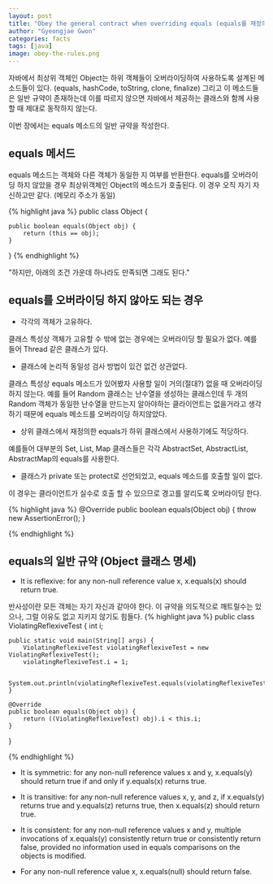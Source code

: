 ```yaml
---
layout: post
title: "Obey the general contract when overriding equals (equals를 재정의할 때는 일반 규약을 따르라)"
author: "Gyeongjae Gwon"
categories: facts
tags: [java]
image: obey-the-rules.png
---
```



자바에서 최상위 객체인 Object는 하위 객체들이 오버라이딩하여 사용하도록 설계된 메소드들이 있다. (equals, hashCode, toString, clone, finalize)
그리고 이 메소드들은 일반 규약이 존재하는데 이를 따르지 않으면 자바에서 제공하는 클래스와 함께 사용할 때 제대로 동작하지 않는다.

이번 장에서는 equals 메소드의 일반 규약을 작성한다.

## equals 메서드

equals 메소드는 객체와 다른 객체가 동일한 지 여부를 반환한다. equals를 오버라이딩 하지 않았을 경우 최상위객체인 Object의 메소드가 호출된다.
이 경우 오직 자기 자신하고만 같다. (메모리 주소가 동일)

{% highlight java %}
public class Object {

    public boolean equals(Object obj) {
        return (this == obj);
    }
}
{% endhighlight %}

<div class="post_caption">"하지만, 아래의 조건 가운데 하나라도 만족되면 그래도 된다."</div>


## equals를 오버라이딩 하지 않아도 되는 경우

* 각각의 객체가 고유하다.

클래스 특성상 객체가 고유할 수 밖에 없는 경우에는 오버라이딩 할 필요가 없다.
예를 들어 Thread 같은 클래스가 있다.

* 클래스에 논리적 동일성 검사 방법이 있건 없건 상관없다.

클래스 특성상 equals 메소드가 있어봤자 사용할 일이 거의(절대?) 없을 때 오버라이딩 하지 않는다.
예를 들어 Random 클래스는 난수열을 생성하는 클래스인데 두 개의 Random 객체가 동일한 난수열을 만드는지 알아야하는 클라이언트는 없을거라고 생각하기 때문에
equals 메소드를 오버라이딩 하지않았다.

* 상위 클래스에서 재정의한 equals가 하위 클래스에서 사용하기에도 적당하다.

예를들어 대부분의 Set, List, Map 클래스들은 각각 AbstractSet, AbstractList, AbstractMap의 equals를 사용한다. 

* 클래스가 private 또는 protect로 선언되었고, equals 메소드를 호출할 일이 없다.

이 경우는 클라이언트가 실수로 호출 할 수 있으므로 경고를 알리도록 오버라이딩 한다.

{% highlight java %}
	@Override
	public boolean equals(Object obj) {
		throw new AssertionError();
	}

{% endhighlight %}


## equals의 일반 규약 (Object 클래스 명세)

* It is reflexive: for any non-null reference value x, x.equals(x) should return true. 

반사성이란 모든 객체는 자기 자신과 같아야 한다. 이 규약을 의도적으로 깨트릴수는 있으나, 그럴 이유도 없고 지키지 않기도 힘들다.
{% highlight java %}
public class ViolatingReflexiveTest {
	int i;

	public static void main(String[] args) {
		ViolatingReflexiveTest violatingReflexiveTest = new ViolatingReflexiveTest();
		violatingReflexiveTest.i = 1;

		System.out.println(violatingReflexiveTest.equals(violatingReflexiveTest));
	}

	@Override
	public boolean equals(Object obj) {
		return ((ViolatingReflexiveTest) obj).i < this.i;
	}
}


{% endhighlight %}

* It is symmetric: for any non-null reference values x and y, x.equals(y) should return true if and only if y.equals(x) returns true. 


* It is transitive: for any non-null reference values x, y, and z, if x.equals(y) returns true and y.equals(z) returns true, then x.equals(z) should return true. 


* It is consistent: for any non-null reference values x and y, multiple invocations of x.equals(y) consistently return true or consistently return false, provided no information used in equals comparisons on the objects is modified. 


* For any non-null reference value x, x.equals(null) should return false. 

